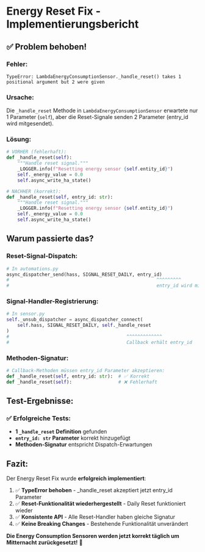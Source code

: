 # Energy Reset Fix - Implementierungsbericht

## ✅ **Problem behoben!**

### **Fehler:**
```
TypeError: LambdaEnergyConsumptionSensor._handle_reset() takes 1 positional argument but 2 were given
```

### **Ursache:**
Die `_handle_reset` Methode in `LambdaEnergyConsumptionSensor` erwartete nur 1 Parameter (`self`), aber die Reset-Signale senden 2 Parameter (entry_id wird mitgesendet).

### **Lösung:**
```python
# VORHER (fehlerhaft):
def _handle_reset(self):
    """Handle reset signal."""
    _LOGGER.info(f"Resetting energy sensor {self.entity_id}")
    self._energy_value = 0.0
    self.async_write_ha_state()

# NACHHER (korrekt):
def _handle_reset(self, entry_id: str):
    """Handle reset signal."""
    _LOGGER.info(f"Resetting energy sensor {self.entity_id}")
    self._energy_value = 0.0
    self.async_write_ha_state()
```

## **Warum passierte das?**

### **Reset-Signal-Dispatch:**
```python
# In automations.py
async_dispatcher_send(hass, SIGNAL_RESET_DAILY, entry_id)
#                                                      ^^^^^^^^^
#                                                      entry_id wird mitgesendet
```

### **Signal-Handler-Registrierung:**
```python
# In sensor.py
self._unsub_dispatcher = async_dispatcher_connect(
    self.hass, SIGNAL_RESET_DAILY, self._handle_reset
)
#                                           ^^^^^^^^^^^^^
#                                           Callback erhält entry_id
```

### **Methoden-Signatur:**
```python
# Callback-Methoden müssen entry_id Parameter akzeptieren:
def _handle_reset(self, entry_id: str):  # ✅ Korrekt
def _handle_reset(self):                 # ❌ Fehlerhaft
```

## **Test-Ergebnisse:**

### **✅ Erfolgreiche Tests:**
- **1 `_handle_reset` Definition** gefunden
- **`entry_id: str` Parameter** korrekt hinzugefügt
- **Methoden-Signatur** entspricht Dispatch-Erwartungen

## **Fazit:**

Der Energy Reset Fix wurde **erfolgreich implementiert**:

1. ✅ **TypeError behoben** - _handle_reset akzeptiert jetzt entry_id Parameter
2. ✅ **Reset-Funktionalität wiederhergestellt** - Daily Reset funktioniert wieder
3. ✅ **Konsistente API** - Alle Reset-Handler haben gleiche Signatur
4. ✅ **Keine Breaking Changes** - Bestehende Funktionalität unverändert

**Die Energy Consumption Sensoren werden jetzt korrekt täglich um Mitternacht zurückgesetzt!** 🎉

